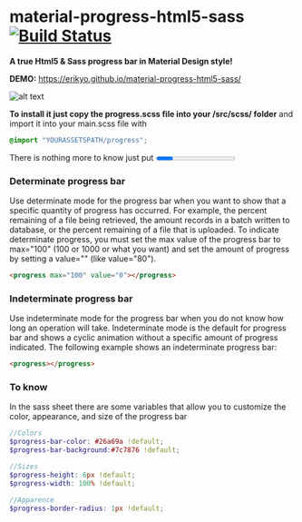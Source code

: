 # material-progress-html5-sass [![Build Status](https://travis-ci.org/erikyo/material-progress-html5-sass.svg?branch=master)](https://travis-ci.org/erikyo/material-progress-html5-sass)
**A true Html5 & Sass progress bar in Material Design style!**

**DEMO:** https://erikyo.github.io/material-progress-html5-sass/

![alt text](https://raw.githubusercontent.com/erikyo/material-progress-html5-sass/master/demo/progress.gif)

**To install it just copy the progress.scss file into your /src/scss/ folder** and import it into your main.scss file with 
```scss
@import "YOURASSETSPATH/progress";
```
There is nothing more to know just put <progress> inside your html code and will **automatically come with the custom progress.scss style**

### Determinate progress bar
Use determinate mode for the progress bar when you want to show that a specific quantity of progress has occurred. For example, the percent remaining of a file being retrieved, the amount records in a batch written to database, or the percent remaining of a file that is uploaded. To indicate determinate progress, you must set the max value of the progress bar to max="100" (100 or 1000 or what you want) and set the amount of progress by setting a value="" (like value="80").
```html
<progress max="100" value="0"></progress>
```

### Indeterminate progress bar
Use indeterminate mode for the progress bar when you do not know how long an operation will take. Indeterminate mode is the default for progress bar and shows a cyclic animation without a specific amount of progress indicated. The following example shows an indeterminate progress bar:
```html
<progress></progress>
```
### To know
In the sass sheet there are some variables that allow you to customize the color, appearance, and size of the progress bar
```scss
//Colors
$progress-bar-color: #26a69a !default;
$progress-bar-background:#7c7876 !default;

//Sizes
$progress-height: 6px !default;
$progress-width: 100% !default;

//Apparence
$progress-border-radius: 1px !default;
```


